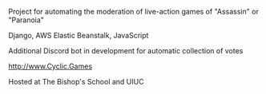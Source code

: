 Project for automating the moderation of live-action games of "Assassin" or "Paranoia"

Django, AWS Elastic Beanstalk, JavaScript

Additional Discord bot in development for automatic collection of votes

http://www.Cyclic.Games

Hosted at The Bishop's School and UIUC

